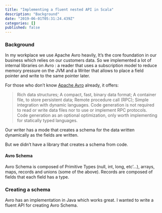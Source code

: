 ```yaml
---
title: "Implementing a fluent nested API in Scala"
description: "Background"
date: "2019-06-01T05:31:24.439Z"
categories: []
published: false
---
```


### Background

In my workplace we use Apache Avro heavily, It’s the core foundation in our business which relies on our customers data. So we implemented a lot of internal libraries on Avro : a reader that uses a subscription model to reduce memory pressure on the JVM and a Writer that allows to place a field pointer and write to the same pointer later. 

For those who don’t know [Apache Avro](https://avro.apache.org/docs/1.8.1/index.html) already, it offers: 

> Rich data structures; A compact, fast, binary data format; A container file, to store persistent data; Remote procedure call (RPC); Simple integration with dynamic languages. Code generation is not required to read or write data files nor to use or implement RPC protocols. Code generation as an optional optimization, only worth implementing for statically typed languages.

Our writer has a mode that creates a schema for the data written dynamically as the fields are written.

But we didn’t have a library that creates a schema from code.

#### Avro Schema

Avro Schema is composed of Primitive Types (null, int, long, etc’…), arrays, maps, records and unions (some of the above). Records are composed of fields that each field has a type. 

### Creating a schema

Avro has an implementation in Java which works great. I wanted to write a fluent API for creating Avro Schema.